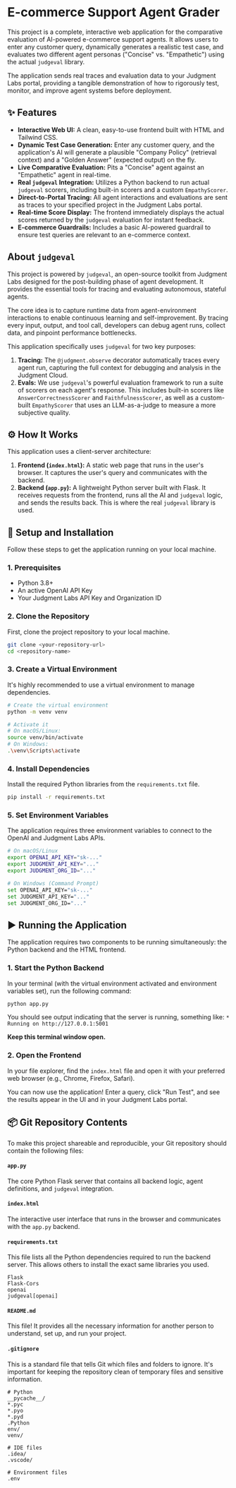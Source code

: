 # E-commerce Support Agent Grader

This project is a complete, interactive web application for the comparative evaluation of AI-powered e-commerce support agents. It allows users to enter any customer query, dynamically generates a realistic test case, and evaluates two different agent personas ("Concise" vs. "Empathetic") using the actual `judgeval` library.

The application sends real traces and evaluation data to your Judgment Labs portal, providing a tangible demonstration of how to rigorously test, monitor, and improve agent systems before deployment.

## ✨ Features

* **Interactive Web UI:** A clean, easy-to-use frontend built with HTML and Tailwind CSS.
* **Dynamic Test Case Generation:** Enter any customer query, and the application's AI will generate a plausible "Company Policy" (retrieval context) and a "Golden Answer" (expected output) on the fly.
* **Live Comparative Evaluation:** Pits a "Concise" agent against an "Empathetic" agent in real-time.
* **Real `judgeval` Integration:** Utilizes a Python backend to run actual `judgeval` scorers, including built-in scorers and a custom `EmpathyScorer`.
* **Direct-to-Portal Tracing:** All agent interactions and evaluations are sent as traces to your specified project in the Judgment Labs portal.
* **Real-time Score Display:** The frontend immediately displays the actual scores returned by the `judgeval` evaluation for instant feedback.
* **E-commerce Guardrails:** Includes a basic AI-powered guardrail to ensure test queries are relevant to an e-commerce context.

## About `judgeval`

This project is powered by `judgeval`, an open-source toolkit from Judgment Labs designed for the post-building phase of agent development. It provides the essential tools for tracing and evaluating autonomous, stateful agents.

The core idea is to capture runtime data from agent-environment interactions to enable continuous learning and self-improvement. By tracing every input, output, and tool call, developers can debug agent runs, collect data, and pinpoint performance bottlenecks.

This application specifically uses `judgeval` for two key purposes:

1.  **Tracing:** The `@judgment.observe` decorator automatically traces every agent run, capturing the full context for debugging and analysis in the Judgment Cloud.
2.  **Evals:** We use `judgeval`'s powerful evaluation framework to run a suite of scorers on each agent's response. This includes built-in scorers like `AnswerCorrectnessScorer` and `FaithfulnessScorer`, as well as a custom-built `EmpathyScorer` that uses an LLM-as-a-judge to measure a more subjective quality.

## ⚙️ How It Works

This application uses a client-server architecture:

1.  **Frontend (`index.html`):** A static web page that runs in the user's browser. It captures the user's query and communicates with the backend.
2.  **Backend (`app.py`):** A lightweight Python server built with Flask. It receives requests from the frontend, runs all the AI and `judgeval` logic, and sends the results back. This is where the real `judgeval` library is used.

## 🚀 Setup and Installation

Follow these steps to get the application running on your local machine.

### 1. Prerequisites

* Python 3.8+
* An active OpenAI API Key
* Your Judgment Labs API Key and Organization ID

### 2. Clone the Repository

First, clone the project repository to your local machine.

```bash
git clone <your-repository-url>
cd <repository-name>
```

### 3. Create a Virtual Environment

It's highly recommended to use a virtual environment to manage dependencies.

```bash
# Create the virtual environment
python -m venv venv

# Activate it
# On macOS/Linux:
source venv/bin/activate
# On Windows:
.\venv\Scripts\activate
```

### 4. Install Dependencies

Install the required Python libraries from the `requirements.txt` file.

```bash
pip install -r requirements.txt
```

### 5. Set Environment Variables

The application requires three environment variables to connect to the OpenAI and Judgment Labs APIs.

```bash
# On macOS/Linux
export OPENAI_API_KEY="sk-..."
export JUDGMENT_API_KEY="..."
export JUDGMENT_ORG_ID="..."

# On Windows (Command Prompt)
set OPENAI_API_KEY="sk-..."
set JUDGMENT_API_KEY="..."
set JUDGMENT_ORG_ID="..."
```

## ▶️ Running the Application

The application requires two components to be running simultaneously: the Python backend and the HTML frontend.

### 1. Start the Python Backend

In your terminal (with the virtual environment activated and environment variables set), run the following command:

```bash
python app.py
```

You should see output indicating that the server is running, something like:
`* Running on http://127.0.0.1:5001`

**Keep this terminal window open.**

### 2. Open the Frontend

In your file explorer, find the `index.html` file and open it with your preferred web browser (e.g., Chrome, Firefox, Safari).

You can now use the application! Enter a query, click "Run Test", and see the results appear in the UI and in your Judgment Labs portal.

## 📦 Git Repository Contents

To make this project shareable and reproducible, your Git repository should contain the following files:

#### `app.py`

The core Python Flask server that contains all backend logic, agent definitions, and `judgeval` integration.

#### `index.html`

The interactive user interface that runs in the browser and communicates with the `app.py` backend.

#### `requirements.txt`

This file lists all the Python dependencies required to run the backend server. This allows others to install the exact same libraries you used.

```text
Flask
Flask-Cors
openai
judgeval[openai]
```

#### `README.md`

This file! It provides all the necessary information for another person to understand, set up, and run your project.

#### `.gitignore`

This is a standard file that tells Git which files and folders to ignore. It's important for keeping the repository clean of temporary files and sensitive information.

```text
# Python
__pycache__/
*.pyc
*.pyo
*.pyd
.Python
env/
venv/

# IDE files
.idea/
.vscode/

# Environment files
.env
